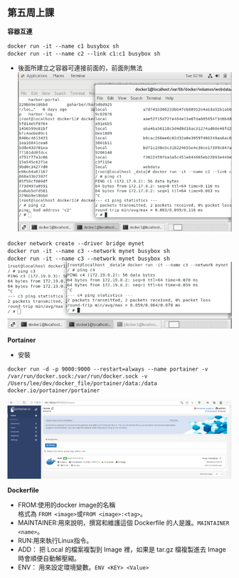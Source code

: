 ## 第五周上課

**容器互連**

`docker run -it --name c1 busybox sh`  
`docker run -it --name c2 --link c1:c1 busybox sh`  
- 後面所建立之容器可連接前面的，前面則無法
![1](1.PNG)

`docker network create --driver bridge mynet`  
`docker run -it --name c3 --network mynet busybox sh`  
`docker run -it --name c3 --network mynet busybox sh`  
![2](2.PNG)

**Portainer**

- 安裝
```
docker run -d -p 9000:9000 --restart=always --name portainer -v /var/run/docker.sock:/var/run/docker.sock -v /Users/lee/dev/docker_file/portainer/data:/data docker.io/portainer/portainer
```
![3](3.PNG)

**Dockerfile**

 - FROM:使用的docker image的名稱  
        格式為 `FROM <image>`或`FROM <image>:<tag>`。
- MAINTAINER:用來說明，撰寫和維護這個 Dockerfile 的人是誰。`MAINTAINER <name>`。  
- RUN:用來執行Linux指令。
- ADD： 把 Local 的檔案複製到 Image 裡，如果是 tar.gz 檔複製進去 Image 時會順便自動解壓縮。
- ENV： 用來設定環境變數。`ENV <KEY> <Value>`

